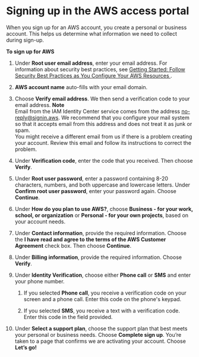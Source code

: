 # Signing up in the AWS access portal<a name="howtosignup"></a>

When you sign up for an AWS account, you create a personal or business account\. This helps us determine what information we need to collect during sign\-up\.

**To sign up for AWS**

1. Under **Root user email address**, enter your email address\. For information about security best practices, see [ Getting Started: Follow Security Best Practices as You Configure Your AWS Resources ](https://aws.amazon.com/blogs/security/getting-started-follow-security-best-practices-as-you-configure-your-aws-resources/)\.

1. **AWS account name** auto\-fills with your email domain\.

1. Choose **Verify email address**\. We then send a verification code to your email address\.
**Note**  
Email from the IAM Identity Center service comes from the address [no-reply@signin.aws](no-reply@signin.aws)\. We recommend that you configure your mail system so that it accepts email from this address and does not treat it as junk or spam\.  
You might receive a different email from us if there is a problem creating your account\. Review this email and follow its instructions to correct the problem\.

1. Under **Verification code**, enter the code that you received\. Then choose **Verify**\.

1. Under **Root user password**, enter a password containing 8\-20 characters, numbers, and both uppercase and lowercase letters\. Under **Confirm root user password**, enter your password again\. Choose **Continue**\.

1. Under **How do you plan to use AWS?**, choose **Business \- for your work, school, or organization** or **Personal \- for your own projects**, based on your account needs\.

1. Under **Contact information**, provide the required information\. Choose the **I have read and agree to the terms of the AWS Customer Agreement** check box\. Then choose **Continue**\.

1. Under **Billing information**, provide the required information\. Choose **Verify**\.

1. Under **Identity Verification**, choose either **Phone call** or **SMS** and enter your phone number\.

   1. If you selected **Phone call**, you receive a verification code on your screen and a phone call\. Enter this code on the phone's keypad\.

   1. If you selected **SMS**, you receive a text with a verification code\. Enter this code in the field provided\.

1. Under **Select a support plan**, choose the support plan that best meets your personal or business needs\. Choose **Complete sign up**\. You’re taken to a page that confirms we are activating your account\. Choose **Let’s go\!**